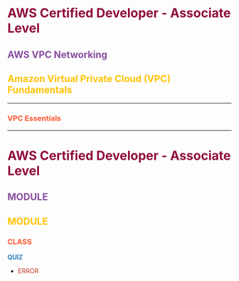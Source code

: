 # <span style="color:#900C3F">AWS Certified Developer - Associate Level</span> 

## <span style="color:#884ea0 ">**AWS VPC Networking**</span> 
## <span style="color:#FFC300 ">Amazon Virtual Private Cloud (VPC) Fundamentals</span>
---
### <span style="color: #ff5733 ">VPC Essentials</span>




---
# <span style="color:#900C3F">AWS Certified Developer - Associate Level</span> 
## <span style="color:#884ea0 ">**MODULE**</span> 
## <span style="color:#FFC300 ">MODULE</span> 
### <span style="color: #ff5733 ">CLASS</span>
<span style="color: #2980b9 ">**QUIZ**</span>
* <span style="color:  #c0392b ">ERROR</span>